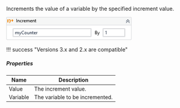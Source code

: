 Increments the value of a variable by the specified increment value.

![](../img/activities/Increment.png)

!!! success "Versions 3.x and 2.x are compatible"
    
##### Properties

|Name    |Description                    |
|--------|-------------------------------|
|Value   |The increment value.           |
|Variable|The variable to be incremented.|

